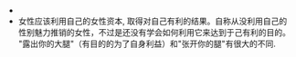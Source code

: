 -
- 女性应该利用自己的女性资本, 取得对自己有利的结果。自称从没利用自己的性别魅力推销的女性，不过是还没有学会如何利用它来达到于己有利的目的。   
  "露出你的大腿"（有目的的为了自身利益）和"张开你的腿"有很大的不同.